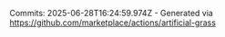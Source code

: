 Commits: 2025-06-28T16:24:59.974Z - Generated via https://github.com/marketplace/actions/artificial-grass
<br>
